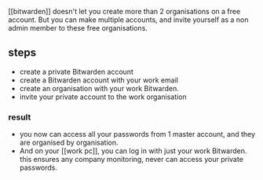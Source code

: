 [[bitwarden]] doesn't let you create more than 2 organisations on a free account. 
But you can make multiple accounts, and invite yourself as a non admin member to these free organisations.

## steps
- create a private Bitwarden account
- create a Bitwarden account with your work email
- create an organisation with your work Bitwarden.
- invite your private account to the work organisation
### result
- you now can access all your passwords from 1 master account, and  they are organised by organisation.
- And on your [[work pc]], you can log in with just your work Bitwarden. this ensures any company monitoring, never can access your private passwords.